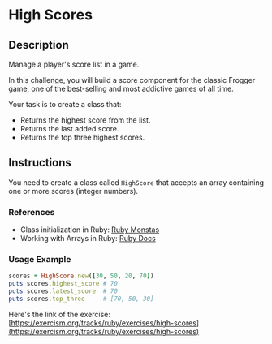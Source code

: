 # High Scores

## Description

Manage a player's score list in a game.

In this challenge, you will build a score component for the classic Frogger game, one of the best-selling and most addictive games of all time.

Your task is to create a class that:
- Returns the highest score from the list.
- Returns the last added score.
- Returns the top three highest scores.

## Instructions

You need to create a class called `HighScore` that accepts an array containing one or more scores (integer numbers).

### References
- Class initialization in Ruby: [Ruby Monstas](http://ruby-for-beginners.rubymonstas.org/writing_classes/initializers.html)
- Working with Arrays in Ruby: [Ruby Docs](https://ruby-doc.org/core-2.5.1/Array.html)

### Usage Example
```ruby
scores = HighScore.new([30, 50, 20, 70])
puts scores.highest_score # 70
puts scores.latest_score  # 70
puts scores.top_three     # [70, 50, 30]
```

Here's the link of the exercise: [https://exercism.org/tracks/ruby/exercises/high-scores](https://exercism.org/tracks/ruby/exercises/high-scores)
